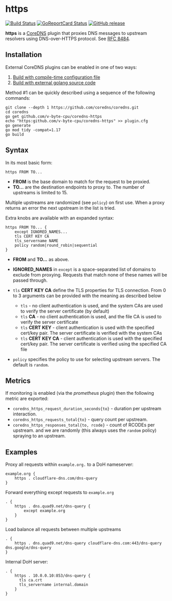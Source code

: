 # https

[![Build Status](https://cloud.drone.io/api/badges/v-byte-cpu/coredns-https/status.svg)](https://cloud.drone.io/v-byte-cpu/coredns-https)
[![GoReportCard Status](https://goreportcard.com/badge/github.com/v-byte-cpu/coredns-https)](https://goreportcard.com/report/github.com/v-byte-cpu/coredns-https)
[![GitHub release](https://img.shields.io/github/v/release/v-byte-cpu/coredns-https)](https://github.com/v-byte-cpu/coredns-https/releases/latest)

**https** is a [CoreDNS](https://github.com/coredns/coredns) plugin that proxies DNS messages to upstream resolvers using DNS-over-HTTPS protocol. See [RFC 8484](https://tools.ietf.org/html/rfc8484).

## Installation

External CoreDNS plugins can be enabled in one of two ways:
  1. [Build with compile-time configuration file](https://coredns.io/2017/07/25/compile-time-enabling-or-disabling-plugins/#build-with-compile-time-configuration-file)
  2. [Build with external golang source code](https://coredns.io/2017/07/25/compile-time-enabling-or-disabling-plugins/#build-with-external-golang-source-code)

Method #1 can be quickly described using a sequence of the following commands:

```
git clone --depth 1 https://github.com/coredns/coredns.git
cd coredns
go get github.com/v-byte-cpu/coredns-https
echo "https:github.com/v-byte-cpu/coredns-https" >> plugin.cfg
go generate
go mod tidy -compat=1.17
go build
```

## Syntax

In its most basic form:

~~~
https FROM TO...
~~~

* **FROM** is the base domain to match for the request to be proxied.
* **TO...** are the destination endpoints to proxy to. The number of upstreams is
  limited to 15.

Multiple upstreams are randomized (see `policy`) on first use. When a proxy returns an error
the next upstream in the list is tried.

Extra knobs are available with an expanded syntax:

~~~
https FROM TO... {
    except IGNORED_NAMES...
    tls CERT KEY CA
    tls_servername NAME
    policy random|round_robin|sequential
}
~~~

* **FROM** and **TO...** as above.
* **IGNORED_NAMES** in `except` is a space-separated list of domains to exclude from proxying.
  Requests that match none of these names will be passed through.
* `tls` **CERT** **KEY** **CA** define the TLS properties for TLS connection. From 0 to 3 arguments can be
  provided with the meaning as described below

  * `tls` - no client authentication is used, and the system CAs are used to verify the server certificate (by default)
  * `tls` **CA** - no client authentication is used, and the file CA is used to verify the server certificate
  * `tls` **CERT** **KEY** - client authentication is used with the specified cert/key pair.
    The server certificate is verified with the system CAs
  * `tls` **CERT** **KEY**  **CA** - client authentication is used with the specified cert/key pair.
    The server certificate is verified using the specified CA file

* `policy` specifies the policy to use for selecting upstream servers. The default is `random`.


## Metrics

If monitoring is enabled (via the *prometheus* plugin) then the following metric are exported:

* `coredns_https_request_duration_seconds{to}` - duration per upstream interaction.
* `coredns_https_requests_total{to}` - query count per upstream.
* `coredns_https_responses_total{to, rcode}` - count of RCODEs per upstream.
  and we are randomly (this always uses the `random` policy) spraying to an upstream.

## Examples

Proxy all requests within `example.org.` to a DoH nameserver:

~~~ corefile
example.org {
    https . cloudflare-dns.com/dns-query
}
~~~

Forward everything except requests to `example.org`

~~~ corefile
. {
    https . dns.quad9.net/dns-query {
        except example.org
    }
}
~~~

Load balance all requests between multiple upstreams

~~~ corefile
. {
    https . dns.quad9.net/dns-query cloudflare-dns.com:443/dns-query dns.google/dns-query
}
~~~

Internal DoH server:

~~~ corefile
. {
    https . 10.0.0.10:853/dns-query {
      tls ca.crt
      tls_servername internal.domain
    }
}
~~~